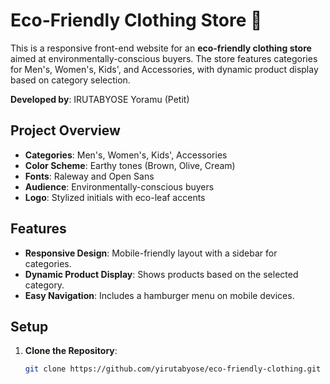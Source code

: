 # Eco-Friendly Clothing Store 🌿

This is a responsive front-end website for an **eco-friendly clothing store** aimed at environmentally-conscious buyers. The store features categories for Men's, Women's, Kids', and Accessories, with dynamic product display based on category selection.

**Developed by**: IRUTABYOSE Yoramu (Petit)

## Project Overview

- **Categories**: Men's, Women's, Kids', Accessories
- **Color Scheme**: Earthy tones (Brown, Olive, Cream)
- **Fonts**: Raleway and Open Sans
- **Audience**: Environmentally-conscious buyers
- **Logo**: Stylized initials with eco-leaf accents

## Features

- **Responsive Design**: Mobile-friendly layout with a sidebar for categories.
- **Dynamic Product Display**: Shows products based on the selected category.
- **Easy Navigation**: Includes a hamburger menu on mobile devices.
  
## Setup

1. **Clone the Repository**:
   ```bash
   git clone https://github.com/yirutabyose/eco-friendly-clothing.git
